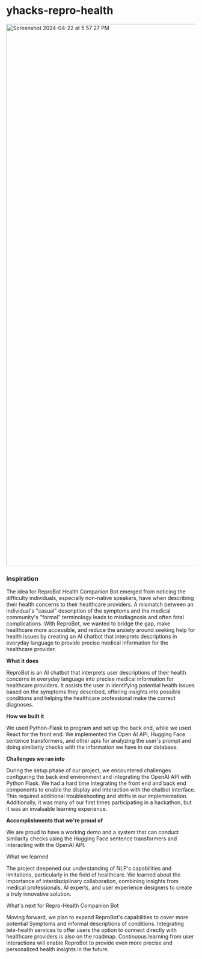 # yhacks-repro-health


<img width="1440" alt="Screenshot 2024-04-22 at 5 57 27 PM" src="https://github.com/reiyi-lai/yhacks-repro-health/assets/83943128/8e720174-58e6-4314-82f6-ab2901e1bb93">

### Inspiration

The idea for ReproBot Health Companion Bot emerged from noticing the difficulty individuals, especially non-native speakers, have when describing their health concerns to their healthcare providers. A mismatch between an individual's "casual" description of the symptoms and the medical community's "formal" terminology leads to misdiagnosis and often fatal complications. With ReproBot, we wanted to bridge the gap, make healthcare more accessible, and reduce the anxiety around seeking help for health issues by creating an AI chatbot that interprets descriptions in everyday language to provide precise medical information for the healthcare provider.


**What it does**

ReproBot is an AI chatbot that interprets user descriptions of their health concerns in everyday language into precise medical information for healthcare providers. It assists the user in identifying potential health issues based on the symptoms they described, offering insights into possible conditions and helping the healthcare professional make the correct diagnoses.


**How we built it**

We used Python-Flask to program and set up the back end, while we used React for the front end. We implemented the Open AI API, Hugging Face sentence transformers, and other apis for analyzing the user's prompt and doing similarity checks with the information we have in our database.


**Challenges we ran into**

During the setup phase of our project, we encountered challenges configuring the back end environment and integrating the OpenAI API with Python Flask. We had a hard time integrating the front end and back end components to enable the display and interaction with the chatbot interface. This required additional troubleshooting and shifts in our implementation. Additionally, it was many of our first times participating in a hackathon, but it was an invaluable learning experience.

**Accomplishments that we're proud of**

We are proud to have a working demo and a system that can conduct similarity checks using the Hugging Face sentence transformers and interacting with the OpenAI API.

What we learned

The project deepened our understanding of NLP's capabilities and limitations, particularly in the field of healthcare. We learned about the importance of interdisciplinary collaboration, combining insights from medical professionals, AI experts, and user experience designers to create a truly innovative solution.

What's next for Repro-Health Companion Bot

Moving forward, we plan to expand ReproBot's capabilities to cover more potential Symptoms and informal descriptions of conditions. Integrating tele-health services to offer users the option to connect directly with healthcare providers is also on the roadmap. Continuous learning from user interactions will enable ReproBot to provide even more precise and personalized health insights in the future.


